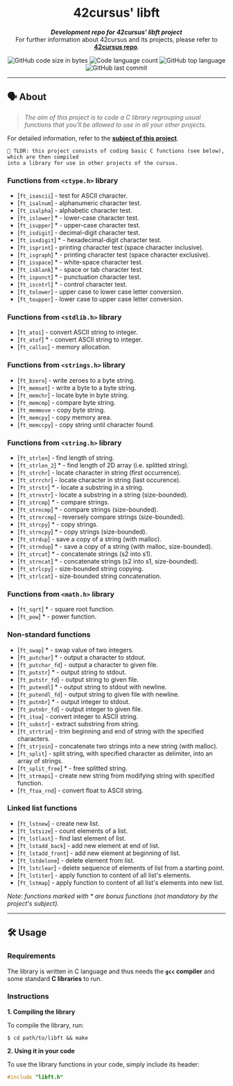<h1 align="center">
	42cursus' libft
</h1>

<p align="center">
	<b><i>Development repo for 42cursus' libft project</i></b><br>
	For further information about 42cursus and its projects, please refer to <a href="https://github.com/appinha/42cursus"><b>42cursus repo</b></a>.
</p>

<p align="center">
	<img alt="GitHub code size in bytes" src="https://img.shields.io/github/languages/code-size/zstenger93/ft_printf?color=lightblue" />
	<img alt="Code language count" src="https://img.shields.io/github/languages/count/zstenger93/ft_printf?color=yellow" />
	<img alt="GitHub top language" src="https://img.shields.io/github/languages/top/zstenger93/ft_printf?color=blue" />
	<img alt="GitHub last commit" src="https://img.shields.io/github/last-commit/zstenger93/ft_printf?color=green" />
</p>

---

## 🗣️ About

> _The aim of this project is to code a C library regrouping usual functions that you'll be allowed to use in all your other projects._

For detailed information, refer to the [**subject of this project**](https://github.com/appinha/42cursus/tree/master/_PDFs).

	🚀 TLDR: this project consists of coding basic C functions (see below), which are then compiled
	into a library for use in other projects of the cursus.

### Functions from `<ctype.h>` library

* [`ft_isascii`]			- test for ASCII character.
* [`ft_isalnum`]			- alphanumeric character test.
* [`ft_isalpha`]			- alphabetic character test.
* [`ft_islower`] *	- lower-case character test.
* [`ft_isupper`] *	- upper-case character test.
* [`ft_isdigit`]			- decimal-digit character test.
* [`ft_isxdigit`] *	- hexadecimal-digit character test.
* [`ft_isprint`]			- printing character test (space character inclusive).
* [`ft_isgraph`] *	- printing character test (space character exclusive).
* [`ft_isspace`] *	- white-space character test.
* [`ft_isblank`] *	- space or tab character test.
* [`ft_ispunct`] *	- punctuation character test.
* [`ft_iscntrl`] *	- control character test.
* [`ft_tolower`]			- upper case to lower case letter conversion.
* [`ft_toupper`]			- lower case to upper case letter conversion.

### Functions from `<stdlib.h>` library

* [`ft_atoi`]		- convert ASCII string to integer.
* [`ft_atof`] *		- convert ASCII string to integer.
* [`ft_calloc`]	- memory allocation.

### Functions from `<strings.h>` library

* [`ft_bzero`]		- write zeroes to a byte string.
* [`ft_memset`]		- write a byte to a byte string.
* [`ft_memchr`]		- locate byte in byte string.
* [`ft_memcmp`]		- compare byte string.
* [`ft_memmove`	- copy byte string.
* [`ft_memcpy`]		- copy memory area.
* [`ft_memccpy`]	- copy string until character found.

### Functions from `<string.h>` library

* [`ft_strlen`]				- find length of string.
* [`ft_strlen_2`] *				- find length of 2D array (i.e. splitted string).
* [`ft_strchr`]				- locate character in string (first occurrence).
* [`ft_strrchr`]			- locate character in string (last occurence).
* [`ft_strstr`] *		- locate a substring in a string.
* [`ft_strnstr`]			- locate a substring in a string (size-bounded).
* [`ft_strcmp`] *		- compare strings.
* [`ft_strncmp`] *			- compare strings (size-bounded).
* [`ft_strnrcmp`]			- reversely compare strings (size-bounded).
* [`ft_strcpy`] *		- copy strings.
* [`ft_strncpy`] *	- copy strings (size-bounded).
* [`ft_strdup`]				- save a copy of a string (with malloc).
* [`ft_strndup`] *	- save a copy of a string (with malloc, size-bounded).
* [`ft_strcat`] *		- concatenate strings (s2 into s1).
* [`ft_strncat`] *	- concatenate strings (s2 into s1, size-bounded).
* [`ft_strlcpy`]			- size-bounded string copying.
* [`ft_strlcat`]			- size-bounded string concatenation.

### Functions from `<math.h>` library

* [`ft_sqrt`] *	- square root function.
* [`ft_pow`] *	- power function.

### Non-standard functions

* [`ft_swap`] *			- swap value of two integers.
* [`ft_putchar`] *	- output a character to stdout.
* [`ft_putchar_fd`]		- output a character to given file.
* [`ft_putstr`] *		- output string to stdout.
* [`ft_putstr_fd`]		- output string to given file.
* [`ft_putendl`] *	- output string to stdout with newline.
* [`ft_putendl_fd`]		- output string to given file with newline.
* [`ft_putnbr`] *		- output integer to stdout.
* [`ft_putnbr_fd`]		- output integer to given file.
* [`ft_itoa`]					- convert integer to ASCII string.
* [`ft_substr`]				- extract substring from string.
* [`ft_strtrim`]			- trim beginning and end of string with the specified characters.
* [`ft_strjoin`]			- concatenate two strings into a new string (with malloc).
* [`ft_split`]				- split string, with specified character as delimiter, into an array of strings.
* [`ft_split_free`] *				- free splitted string.
* [`ft_strmapi`]			- create new string from modifying string with specified function.
* [`ft_ftoa_rnd`]			- convert float to ASCII string.

### Linked list functions

* [`ft_lstnew`]			- create new list.
* [`ft_lstsize`]			- count elements of a list.
* [`ft_lstlast`]			- find last element of list.
* [`ft_lstadd_back`]	- add new element at end of list.
* [`ft_lstadd_front`]	- add new element at beginning of list.
* [`ft_lstdelone`]		- delete element from list.
* [`ft_lstclear`]			- delete sequence of elements of list from a starting point.
* [`ft_lstiter`]			- apply function to content of all list's elements.
* [`ft_lstmap`]				- apply function to content of all list's elements into new list.

_Note: functions marked with * are bonus functions (not mandatory by the project's subject)._

---

## 🛠️ Usage

### Requirements

The library is written in C language and thus needs the **`gcc` compiler** and some standard **C libraries** to run.

### Instructions

**1. Compiling the library**

To compile the library, run:

```shell
$ cd path/to/libft && make
```

**2. Using it in your code**

To use the library functions in your code, simply include its header:

```C
#include "libft.h"
```
